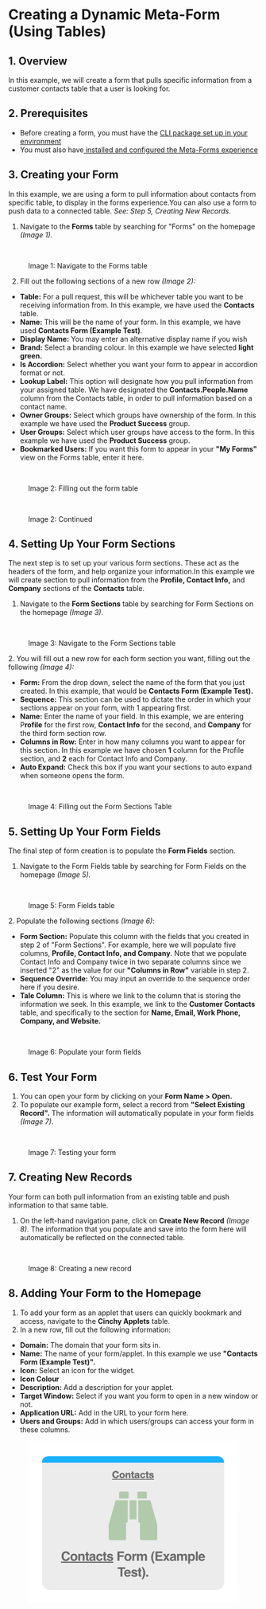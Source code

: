 # Creating a Dynamic Meta-Form (Using Tables)

## 1. Overview

In this example, we will create a form that pulls specific information from a customer contacts table that a user is looking for.

## 2. Prerequisites <a href="#prerequisites" id="prerequisites"></a>

* Before creating a form, you must have the [CLI package set up in your environment](https://cinchy.gitbook.io/cinchy-meta-forms/meta-forms-overview/dynamic-forms-example)​
* You must also have[ installed and configured the Meta-Forms experience​](../meta-forms-deployment-installation-guide/)

## 3. Creating your Form <a href="#1.-creating-your-form" id="1.-creating-your-form"></a>

In this example, we are using a form to pull information about contacts from specific table, to display in the forms experience.You can also use a form to push data to a connected table. _See: Step 5, Creating New Records._

1. Navigate to the **Forms** table by searching for "Forms" on the homepage _(Image 1)._

<figure><img src="https://762429502-files.gitbook.io/~/files/v0/b/gitbook-x-prod.appspot.com/o/spaces%2F-Meab1e-ktEn2Oom7FZi%2Fuploads%2FvZ0sUk00NL1WvoqYY7ZS%2Fimage.png?alt=media&#x26;token=c0c06b50-0353-4e3e-9f1a-ed2cf47ec082" alt=""><figcaption><p>Image 1: Navigate to the Forms table</p></figcaption></figure>

2. Fill out the following sections of a new row _(Image 2):_

* **Table:** For a pull request, this will be whichever table you want to be receiving information from. In this example, we have used the **Contacts** table.
* **Name:** This will be the name of your form. In this example, we have used **Contacts Form (Example Test)**.
* **Display Name:** You may enter an alternative display name if you wish
* **Brand:** Select a branding colour. In this example we have selected **light green.**
* **Is Accordion:** Select whether you want your form to appear in accordion format or not.
* **Lookup Label:** This option will designate how you pull information from your assigned table. We have designated the **Contacts.People.Name** column from the Contacts table, in order to pull information based on a contact name.
* **Owner Groups:** Select which groups have ownership of the form. In this example we have used the **Product Success** group.
* **User Groups:** Select which user groups have access to the form. In this example we have used the **Product Success** group.
* **Bookmarked Users:** If you want this form to appear in your **"My Forms"** view on the Forms table, enter it here.

<figure><img src="https://762429502-files.gitbook.io/~/files/v0/b/gitbook-x-prod.appspot.com/o/spaces%2F-Meab1e-ktEn2Oom7FZi%2Fuploads%2Fc3alCAX0QpNDMIPY822j%2Fimage.png?alt=media&#x26;token=f2f6037b-72ca-4ae8-968a-de2a03540052" alt=""><figcaption><p>Image 2: Filling out the form table</p></figcaption></figure>

<figure><img src="https://762429502-files.gitbook.io/~/files/v0/b/gitbook-x-prod.appspot.com/o/spaces%2F-Meab1e-ktEn2Oom7FZi%2Fuploads%2F6yA8qSGBoKm0SxIpSAnz%2Fimage.png?alt=media&#x26;token=53f0d64a-4e92-4489-8442-a1f612f6bc79" alt=""><figcaption><p>Image 2: Continued</p></figcaption></figure>

## 4. Setting Up Your Form Sections <a href="#2.-setting-up-your-form-sections" id="2.-setting-up-your-form-sections"></a>

The next step is to set up your various form sections. These act as the headers of the form, and help organize your information.In this example we will create section to pull information from the **Profile, Contact Info,** and **Company** sections of the **Contacts** table.

1. Navigate to the **Form Sections** table by searching for Form Sections on the homepage _(Image 3)._

<figure><img src="https://762429502-files.gitbook.io/~/files/v0/b/gitbook-x-prod.appspot.com/o/spaces%2F-Meab1e-ktEn2Oom7FZi%2Fuploads%2FKwJ3lr1ZuiRUg3JYRx9z%2Fimage.png?alt=media&#x26;token=affbc789-0450-48b1-a6ce-97ad35a51a7d" alt=""><figcaption><p>Image 3: Navigate to the Form Sections table</p></figcaption></figure>

2\. You will fill out a new row for each form section you want, filling out the following _(Image 4):_

* **Form:** From the drop down, select the name of the form that you just created. In this example, that would be **Contacts Form (Example Test).**
* **Sequence:** This section can be used to dictate the order in which your sections appear on your form, with 1 appearing first.
* **Name:** Enter the name of your field. In this example, we are entering P**rofile** for the first row, **Contact Info** for the second, and **Company** for the third form section row.
* **Columns in Row:** Enter in how many columns you want to appear for this section. In this example we have chosen **1** column for the Profile section, and **2** each for Contact Info and Company.
* **Auto Expand:** Check this box if you want your sections to auto expand when someone opens the form.

<figure><img src="https://762429502-files.gitbook.io/~/files/v0/b/gitbook-x-prod.appspot.com/o/spaces%2F-Meab1e-ktEn2Oom7FZi%2Fuploads%2FrRnerlaIcciuYNGyzNGR%2Fimage.png?alt=media&#x26;token=b4906d1c-d34b-4f78-a753-473a91fcbae1" alt=""><figcaption><p>Image 4: Filling out the Form Sections Table</p></figcaption></figure>

## 5. Setting Up Your Form Fields <a href="#3.-setting-up-your-form-fields" id="3.-setting-up-your-form-fields"></a>

The final step of form creation is to populate the **Form Fields** section.

1. Navigate to the Form Fields table by searching for Form Fields on the homepage _(Image 5)._

<figure><img src="https://762429502-files.gitbook.io/~/files/v0/b/gitbook-x-prod.appspot.com/o/spaces%2F-Meab1e-ktEn2Oom7FZi%2Fuploads%2FvYWeORjom5WmVxW2fH1w%2Fimage.png?alt=media&#x26;token=d7e82b30-5a5d-45b7-a10e-b0a1a8ba199b" alt=""><figcaption><p>Image 5: Form Fields table</p></figcaption></figure>

​​2. Populate the following sections _(Image 6)_:

* **Form Section:** Populate this column with the fields that you created in step 2 of "Form Sections". For example, here we will populate five columns, **Profile, Contact Info, and Company**. Note that we populate Contact Info and Company twice in two separate columns since we inserted "2" as the value for our **"Columns in Row"** variable in step 2.
* **Sequence Override:** You may input an override to the sequence order here if you desire.
* **Tale Column:** This is where we link to the column that is storing the information we seek. In this example, we link to the **Customer Contacts** table, and specifically to the section for **Name, Email, Work Phone, Company, and Website.**

<figure><img src="https://762429502-files.gitbook.io/~/files/v0/b/gitbook-x-prod.appspot.com/o/spaces%2F-Meab1e-ktEn2Oom7FZi%2Fuploads%2FAmDzQiDlQbIY0o9JjN7Q%2Fimage.png?alt=media&#x26;token=b7f724c3-c5b7-4a28-9b6c-5458e8201630" alt=""><figcaption><p>Image 6: Populate your form fields</p></figcaption></figure>

## 6. Test Your Form <a href="#4.-test-your-form" id="4.-test-your-form"></a>

1. You can open your form by clicking on your **Form Name > Open.**
2. To populate our example form, select a record from **"Select Existing Record".** The information will automatically populate in your form fields _(Image 7)_.

<figure><img src="https://762429502-files.gitbook.io/~/files/v0/b/gitbook-x-prod.appspot.com/o/spaces%2F-Meab1e-ktEn2Oom7FZi%2Fuploads%2F6PoI3aI4UeiOTsSDqJEh%2Fimage.png?alt=media&#x26;token=cdb9f566-ed7c-44b2-ba23-4e2f4a4934cc" alt=""><figcaption><p>Image 7: Testing your form</p></figcaption></figure>

## 7. Creating New Records <a href="#5.-creating-new-records" id="5.-creating-new-records"></a>

Your form can both pull information from an existing table and push information to that same table.

1. On the left-hand navigation pane, click on **Create New Record** _(Image 8)_. The information that you populate and save into the form here will automatically be reflected on the connected table.

<figure><img src="https://762429502-files.gitbook.io/~/files/v0/b/gitbook-legacy-files/o/assets%2F-Meab1e-ktEn2Oom7FZi%2F-MekLlGaeTKFEGZFvngX%2F-MekSiJBdq7xIi9QdVBJ%2Fform%20sections.png?alt=media&#x26;token=234fccd6-9a4c-47e9-8d4a-965cbbfc87ea" alt=""><figcaption><p>Image 8: Creating a new record</p></figcaption></figure>

## 8. Adding Your Form to the Homepage <a href="#6.-adding-your-form-to-the-homepage" id="6.-adding-your-form-to-the-homepage"></a>

1. To add your form as an applet that users can quickly bookmark and access, navigate to the **Cinchy Applets** table.
2. In a new row, fill out the following information:

* **Domain:** The domain that your form sits in.
* **Name:** The name of your form/applet. In this example we use **"Contacts Form (Example Test)".**
* **Icon:** Select an icon for the widget.
* **Icon Colour**
* **Description:** Add a description for your applet.
* **Target Window:** Select if you want you form to open in a new window or not.
* **Application URL:** Add in the URL to your form here.
* **Users and Groups:** Add in which users/groups can access your form in these columns.

<figure><img src="../../.gitbook/assets/image (18).png" alt=""><figcaption></figcaption></figure>
